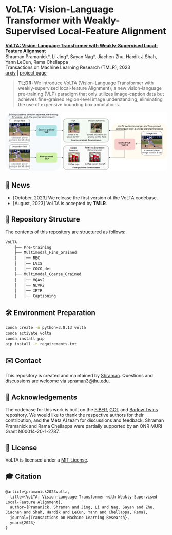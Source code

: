 # VoLTA: Vision-Language Transformer with Weakly-Supervised Local-Feature Alignment

[**VoLTA: Vision-Language Transformer with Weakly-Supervised Local-Feature Alignment**]()                                     
Shraman Pramanick*, Li Jing*, Sayan Nag*, Jiachen Zhu, Hardik J Shah, Yann LeCun, Rama Chellappa                
Transactions on Machine Learning Research (TMLR), 2023     
[arxiv](https://arxiv.org/abs/2210.04135) | [project page](https://shramanpramanick.github.io/VoLTA/)

> **TL;DR:** We introduce VoLTA (Vision-Language Transformer with weakly-supervised local-feature Alignment), a new vision-language pre-training (VLP) paradigm that only utilizes image-caption data but achieves fine-grained region-level image understanding, eliminating the use of expensive bounding box annotations.

<img src="/Figures/VoLTA_overview.png" alt="VoLTA" width="820" />

## 📢 News

- [October, 2023] We release the first version of the VoLTA codebase.
- [August, 2023] VoLTA is accepted by **TMLR**.

## 📁 Repository Structure

The contents of this repository are structured as follows:

```bash
VoLTA
    ├── Pre-training
    ├── Multimodal_Fine_Grained
    │   │── REC
    │   │── LVIS
    │   │── COCO_det
    ├── Multimodal_Coarse_Grained
    │   │── VQAv2
    │   │── NLVR2
    │   │── IRTR
    │   │── Captioning
```

## 🛠️ Environment Preparation

```bash
conda create -n python=3.8.13 volta
conda activate volta
conda install pip
pip install -r requirements.txt
```

## ✉️ Contact
This repository is created and maintained by [Shraman](https://shramanpramanick.github.io/). Questions and discussions are welcome via spraman3@jhu.edu.

## 🙏 Acknowledgements

The codebase for this work is built on the [FIBER](https://github.com/microsoft/FIBER), [GOT](https://github.com/LiqunChen0606/Graph-Optimal-Transport) and [Barlow Twins](https://github.com/facebookresearch/barlowtwins) repository. We would like to thank the respective authors for their contribution, and the Meta AI team for discussions and feedback. Shraman Pramanick and Rama Chellappa were partially supported by an ONR MURI Grant N00014-20-1-2787.

## 📄 License
VoLTA is licensed under a [MIT License](./LICENSE).

## 🎓 Citation

```
@article{pramanick2023volta,
  title={VoLTA: Vision-Language Transformer with Weakly-Supervised Local-Feature Alignment},
  author={Pramanick, Shraman and Jing, Li and Nag, Sayan and Zhu, Jiachen and Shah, Hardik and LeCun, Yann and Chellappa, Rama},
  journal={Transactions on Machine Learning Research},
  year={2023}
}
```

